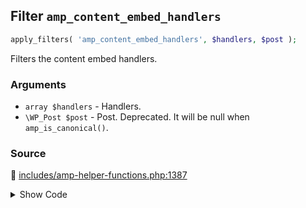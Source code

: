 ## Filter `amp_content_embed_handlers`

```php
apply_filters( 'amp_content_embed_handlers', $handlers, $post );
```

Filters the content embed handlers.

### Arguments

* `array $handlers` - Handlers.
* `\WP_Post $post` - Post. Deprecated. It will be null when `amp_is_canonical()`.

### Source

:link: [includes/amp-helper-functions.php:1387](/includes/amp-helper-functions.php#L1387-L1414)

<details>
<summary>Show Code</summary>

```php
return apply_filters(
	'amp_content_embed_handlers',
	[
		AMP_Core_Block_Handler::class         => [],
		AMP_Twitter_Embed_Handler::class      => [],
		AMP_YouTube_Embed_Handler::class      => [],
		AMP_Crowdsignal_Embed_Handler::class  => [],
		AMP_DailyMotion_Embed_Handler::class  => [],
		AMP_Vimeo_Embed_Handler::class        => [],
		AMP_SoundCloud_Embed_Handler::class   => [],
		AMP_Instagram_Embed_Handler::class    => [],
		AMP_Issuu_Embed_Handler::class        => [],
		AMP_Meetup_Embed_Handler::class       => [],
		AMP_Facebook_Embed_Handler::class     => [],
		AMP_Pinterest_Embed_Handler::class    => [],
		AMP_Playlist_Embed_Handler::class     => [],
		AMP_Reddit_Embed_Handler::class       => [],
		AMP_TikTok_Embed_Handler::class       => [],
		AMP_Tumblr_Embed_Handler::class       => [],
		AMP_Gallery_Embed_Handler::class      => [],
		AMP_Gfycat_Embed_Handler::class       => [],
		AMP_Imgur_Embed_Handler::class        => [],
		AMP_Scribd_Embed_Handler::class       => [],
		AMP_WordPress_Embed_Handler::class    => [],
		AMP_WordPress_TV_Embed_Handler::class => [],
	],
	$post
);
```

</details>

